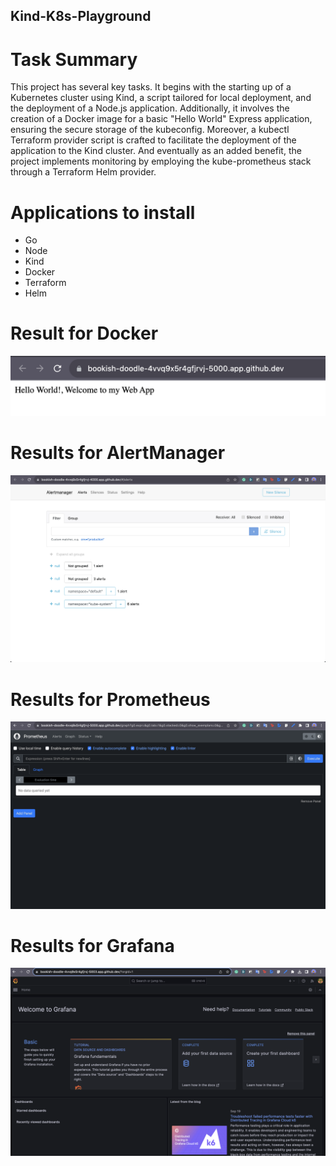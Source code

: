 ## Kind-K8s-Playground

# Task Summary

This project has several key tasks. It begins with the starting up of a Kubernetes cluster using Kind, a script tailored for local deployment, and the deployment of a Node.js application. Additionally, it involves the creation of a Docker image for a basic "Hello World" Express application, ensuring the secure storage of the kubeconfig. Moreover, a kubectl Terraform provider script is crafted to facilitate the deployment of the application to the Kind cluster. And eventually as an added benefit, the project implements monitoring by employing the kube-prometheus stack through a Terraform Helm provider.

# Applications to install
- Go
- Node
- Kind
- Docker
- Terraform
- Helm


# Result for Docker 
<img src="./assets/Docker-Result.png">

# Results for AlertManager
<img src="./assets/AlertManager-Result.png">

# Results for Prometheus
<img src="./assets/PrometheusResult.png">

# Results for Grafana
<img src="./assets/Grafana-result.png">